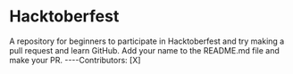 # Hacktoberfest
A repository for beginners to participate in Hacktoberfest and try making a pull request and learn GitHub.
Add your name to the README.md file and make your PR.
  ----Contributors:
    [X]
